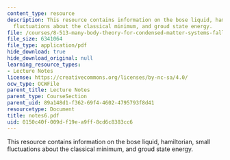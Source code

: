 ```yaml
---
content_type: resource
description: This resource contains information on the bose liquid, hamiltorian, small
  fluctuations about the classical minimum, and groud state energy.
file: /courses/8-513-many-body-theory-for-condensed-matter-systems-fall-2004/0150c40f009df19ea9ff8cd6c8383cc6_notes6.pdf
file_size: 6341064
file_type: application/pdf
hide_download: true
hide_download_original: null
learning_resource_types:
- Lecture Notes
license: https://creativecommons.org/licenses/by-nc-sa/4.0/
ocw_type: OCWFile
parent_title: Lecture Notes
parent_type: CourseSection
parent_uid: 89a148d1-f362-69f4-4602-4795793f8d41
resourcetype: Document
title: notes6.pdf
uid: 0150c40f-009d-f19e-a9ff-8cd6c8383cc6
---
```

This resource contains information on the bose liquid, hamiltorian, small fluctuations about the classical minimum, and groud state energy.